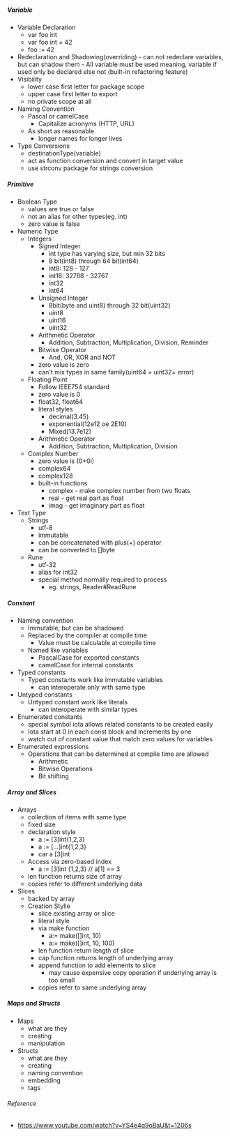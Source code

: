 ##### Variable
- Variable Declaration
    - var foo int
    - var foo int = 42
    - foo := 42
- Redeclaration and Shadowing(overriding)
        - can not redeclare variables, but can shadow them
        - All variable must be used meaning, variable if used only be declared else not (built-in refactoring feature)
- Visibility
    - lower case first letter for package scope
    - upper case first letter to export
    - no private scope at all
- Naming Convention
    - Pascal or camelCase
        - Capitalize acronyms (HTTP, URL)
    - As short as reasonable
        - longer names for longer lives
- Type Conversions
    - destinationType(variable)
    - act as function conversion and convert in target value
    - use strconv package for strings conversion

##### Primitive
- Boolean Type
    - values are true or false
    - not an alias for other types(eg. int)
    - zero value is false
- Numeric Type
    - Integers
        - Signed Integer
            - int type has varying size, but min 32 bits
            - 8 bit(int8) through 64 bit(int64)
            - int8: 128 - 127
            - int16: 32768 - 32767
            - int32
            - int64
        - Unsigned Integer
            - 8bit(byte and uint8) through 32 bit(uint32)
            - uint8
            - uint16
            - uint32
        - Arithmetic Operator
            - Addition, Subtraction, Multiplication, Division, Reminder
        - Bitwise Operator
            - And, OR, XOR and NOT
        - zero value is zero
        - can't mix types in same family(uint64 + uint32= error)
    - Floating Point
        - Follow IEEE754 standard
        - zero value is 0
        - float32, float64
        - literal styles
            - decimal(3.45)
            - exponential(12e12 oe 2E10)
            - Mixed(13.7e12)
        - Arithmetic Operator
            - Addition, Subtraction, Multiplication, Division
    - Complex Number
        - zero value is (0+0i)
        - complex64
        - complex128
        - built-in functions
            - complex - make complex number from two floats
            - real - get real part as float
            - imag - get imaginary part as float
- Text Type
    - Strings
        - utf-8
        - immutable
        - can be concatenated with plus(+) operator
        - can be converted to []byte
    - Rune
        - utf-32
        - alias for int32
        - special method normally required to process
            - eg. strings, Reader#ReadRune        
##### Constant

- Naming convention
    - Immutable, but can be shadowed
    - Replaced by the compiler at compile time
        - Value must be calculable at compile time
    - Named like variables
        - PascalCase for exported constants
        - camelCase for internal constants
- Typed constants
    - Typed constants work like immutable variables
        - can interoperate only with same type
- Untyped constants
    - Untyped constant work like literals
        - can interoperate with similar types
- Enumerated constants
    - special symbol iota allows related constants to be created easily
    - Iota start at 0 in each const block and increments by one
    - watch out of constant value that match zero values for variables
- Enumerated expressions
    - Operations that can be determined at compile time are allowed
        - Arithmetic
        - Bitwise Operations
        - Bit shifting
        
##### Array and Slices
- Arrays
    - collection of items with same type
    - fixed size
    - declaration style
        - a := [3]int{1,2,3}
        - a := [...]int{1,2,3}
        - car a [3]int
    - Access via zero-based index
        - a := [3]int {1,2,3} // a[1] == 3
    - len function returns size of array
    - copies refer to different underlying data
- Slices
    - backed by array
    - Creation Stylle
        - slice existing array or slice
        - literal style
        - via make function
            - a:= make([]int, 10)
            - a:= make([]int, 10, 100)
        - len function return length of slice
        - cap function returns length of underlying array
        - append function to add elements to slice
            - may cause expensive copy operation if underlying array is too small
        - copies refer to same underlying array
        
##### Maps and Structs
- Maps
    - what are they
    - creating
    - manipulation
- Structs
    - what are they
    - creating
    - naming convention
    - embedding
    - tags
    
###### Reference
- https://www.youtube.com/watch?v=YS4e4q9oBaU&t=1206s
